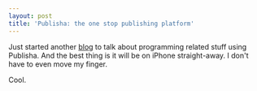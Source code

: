 ```yaml
---
layout: post
title: 'Publisha: the one stop publishing platform'
---
```


Just started another [blog](http://andhapp.publisha.com/) to talk about programming related stuff using Publisha. And the best thing is it will be on iPhone straight-away. I don't have to even move my finger.

Cool.
